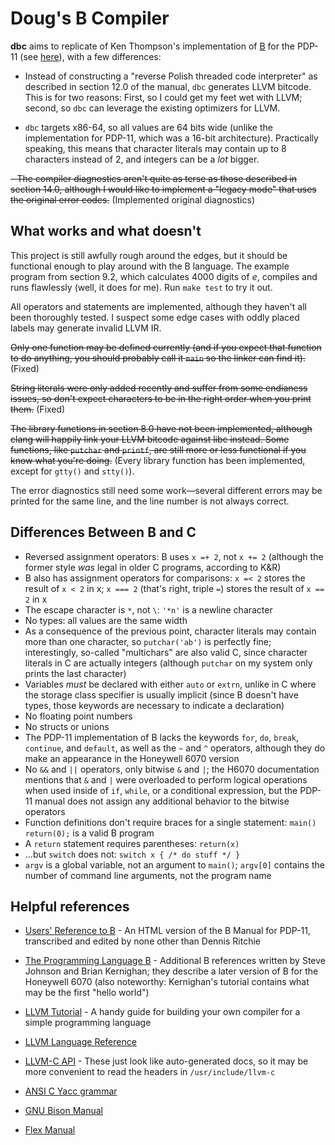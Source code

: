 Doug's B Compiler
=================

**dbc** aims to replicate of Ken Thompson's implementation of [B](https://en.wikipedia.org/wiki/B_(programming_language)) for the PDP-11 (see [here](https://www.bell-labs.com/usr/dmr/www/kbman.pdf)), with a few differences:

- Instead of constructing a "reverse Polish threaded code interpreter" as described in section 12.0 of the manual, `dbc` generates LLVM bitcode. This is for two reasons: First, so I could get my feet wet with LLVM; second, so `dbc` can leverage the existing optimizers for LLVM.

- `dbc` targets x86-64, so all values are 64 bits wide (unlike the implementation for PDP-11, which was a 16-bit architecture).  Practically speaking, this means that character literals may contain up to 8 characters instead of 2, and integers can be a _lot_ bigger.

~~- The compiler diagnostics aren't quite as terse as those described in section 14.0, although I would like to implement a "legacy mode" that uses the original error codes.~~ (Implemented original diagnostics)

What works and what doesn't
---------------------------

This project is still awfully rough around the edges, but it should be functional enough to play around with the B language.  The example program from section 9.2, which calculates 4000 digits of _e_, compiles and runs flawlessly (well, it does for me). Run `make test` to try it out.

All operators and statements are implemented, although they haven't all been thoroughly tested.  I suspect some edge cases with oddly placed labels may generate invalid LLVM IR.

~~Only one function may be defined currently (and if you expect that function to do anything, you should probably call it `main` so the linker can find it).~~ (Fixed)

~~String literals were only added recently and suffer from some endianess issues, so don't expect characters to be in the right order when you print them.~~ (Fixed)

~~The library functions in section 8.0 have not been implemented, although clang will happily link your LLVM bitcode against libc instead.  Some functions, like `putchar` and `printf`, are still more or less functional if you know what you're doing.~~ (Every library function has been implemented, except for `gtty()` and `stty()`).

The error diagnostics still need some work—several different errors may be printed for the same line, and the line number is not always correct.

Differences Between B and C
---------------------------

- Reversed assignment operators: B uses `x =+ 2`, not `x += 2` (although the former style _was_ legal in older C programs, according to K&R)
- B also has assignment operators for comparisons: `x =< 2` stores the result of `x < 2` in x; `x === 2` (that's right, triple `=`) stores the result of `x == 2` in x
- The escape character is `*`, not `\`: `'*n'` is a newline character
- No types: all values are the same width
- As a consequence of the previous point, character literals may contain more than one character, so `putchar('ab')` is perfectly fine; interestingly, so-called "multichars" are also valid C, since character literals in C are actually integers (although `putchar` on my system only prints the last character)
- Variables *must* be declared with either `auto` or `extrn`, unlike in C where the storage class specifier is usually implicit (since B doesn't have types, those keywords are necessary to indicate a declaration)
- No floating point numbers
- No structs or unions
- The PDP-11 implementation of B lacks the keywords `for`, `do`, `break`, `continue`, and `default`, as well as the `~` and `^` operators, although they do make an appearance in the Honeywell 6070 version
- No `&&` and `||` operators, only bitwise `&` and `|`; the H6070 documentation mentions that `&` and `|` were overloaded to perform logical operations when used inside of `if`, `while`, or a conditional expression, but the PDP-11 manual does not assign any additional behavior to the bitwise operators
- Function definitions don't require braces for a single statement: `main() return(0);` is a valid B program
- A `return` statement requires parentheses: `return(x)`
- ...but `switch` does not: `switch x { /* do stuff */ }`
- `argv` is a global variable, not an argument to `main()`; `argv[0]` contains the number of command line arguments, not the program name


Helpful references
------------------

- [Users' Reference to B](https://www.bell-labs.com/usr/dmr/www/kbman.html) - An HTML version of the B Manual for PDP-11, transcribed and edited by none other than Dennis Ritchie
- [The Programming Language B](https://www.bell-labs.com/usr/dmr/www/bintro.html) - Additional B references written by Steve Johnson and Brian Kernighan; they describe a later version of B for the Honeywell 6070 (also noteworthy: Kernighan's tutorial contains what may be the first "hello world")

- [LLVM Tutorial](http://llvm.org/docs/tutorial/index.html) - A handy guide for building your own compiler for a simple programming language
- [LLVM Language Reference](http://llvm.org/docs/LangRef.html)
- [LLVM-C API](http://www.llvm.org/docs/doxygen/html/group__LLVMC.html) - These just look like auto-generated docs, so it may be more convenient to read the headers in `/usr/include/llvm-c`

- [ANSI C Yacc grammar](http://www.quut.com/c/ANSI-C-grammar-y.html)
- [GNU Bison Manual](https://www.gnu.org/software/bison//manual/)
- [Flex Manual](http://flex.sourceforge.net/manual/)
